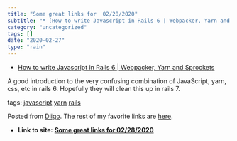 ```yaml
---
title: "Some great links for  02/28/2020"
subtitle: "* [How to write Javascript in Rails 6 | Webpacker, Yarn and Sprockets](<https://blog.capsens.eu/how-..."
category: "uncategorized"
tags: []
date: "2020-02-27"
type: "rain"
---
```

* [How to write Javascript in Rails 6 | Webpacker, Yarn and Sprockets](<https://blog.capsens.eu/how-to-write-javascript-in-rails-6-webpacker-yarn-and-sprockets-cdf990387463>)

A good introduction to the very confusing combination of JavaScript, yarn,
css, etc in rails 6. Hopefully they will clean this up in rails 7.

tags: [javascript](<https://www.diigo.com/user/pitosalas/javascript>)
[yarn](<https://www.diigo.com/user/pitosalas/yarn>)
[rails](<https://www.diigo.com/user/pitosalas/rails>)

Posted from [Diigo](<https://www.diigo.com>). The rest of my favorite links
are [here](<https://www.diigo.com/user/pitosalas>).


* **Link to site:** **[Some great links for  02/28/2020](None)**